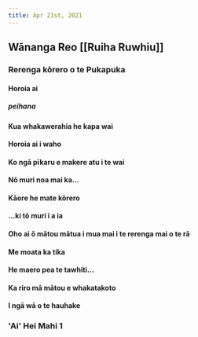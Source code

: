 ```yaml
---
title: Apr 21st, 2021
---
```


## Wānanga Reo [[Ruiha Ruwhiu]]
### Rerenga kōrero o te Pukapuka
#### Horoia ai
##### peihana
#### Kua whakawerahia he kapa wai
#### Horoia ai i waho
#### Ko ngā pīkaru e makere atu i te wai
#### Nō muri noa mai ka...
#### Kāore he mate kōrero
#### ...ki tō muri i a ia
#### Oho ai ō mātou mātua i mua mai i te rerenga mai o te rā
#### Me moata ka tika
#### He maero pea te tawhiti...
#### Ka riro mā mātou e whakatakoto
#### I ngā wā o te hauhake
### 'Ai' Hei Mahi 1
####
###
